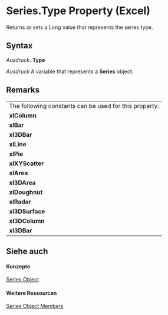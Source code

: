
# Series.Type Property (Excel)

Returns or sets a Long value that represents the series type.


## Syntax

 _Ausdruck_. **Type**

 _Ausdruck_ A variable that represents a **Series** object.


## Remarks




||
|:-----|
|The following constants can be used for this property.|
|**xlColumn**|
|**xlBar**|
|**xl3DBar**|
|**xlLine**|
|**xlPie**|
|**xlXYScatter**|
|**xlArea**|
|**xl3DArea**|
|**xlDoughnut**|
|**xlRadar**|
|**xl3DSurface**|
|**xl3DColumn**|
|**xl3DBar**|

## Siehe auch


#### Konzepte


[Series Object](c7d34b32-8172-f7a0-0a17-f01d44246b64.md)
#### Weitere Ressourcen


[Series Object Members](http://msdn.microsoft.com/library/eeab4f69-b436-9de7-5d4a-0a5c63f2dfce%28Office.15%29.aspx)